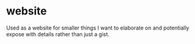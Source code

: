 # website
Used as a website for smaller things I want to elaborate on and potentially expose with details rather than just a gist.
